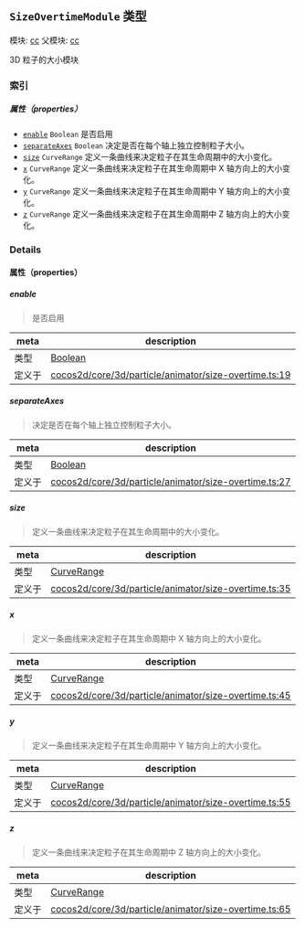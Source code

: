 ## `SizeOvertimeModule` 类型



模块: [cc](../modules/cc.md)
父模块: [cc](../modules/cc.md)


3D 粒子的大小模块



### 索引

##### 属性（properties）

  - [`enable`](#enable) `Boolean` 是否启用
  - [`separateAxes`](#separateaxes) `Boolean` 决定是否在每个轴上独立控制粒子大小。
  - [`size`](#size) `CurveRange` 定义一条曲线来决定粒子在其生命周期中的大小变化。
  - [`x`](#x) `CurveRange` 定义一条曲线来决定粒子在其生命周期中 X 轴方向上的大小变化。
  - [`y`](#y) `CurveRange` 定义一条曲线来决定粒子在其生命周期中 Y 轴方向上的大小变化。
  - [`z`](#z) `CurveRange` 定义一条曲线来决定粒子在其生命周期中 Z 轴方向上的大小变化。





### Details


#### 属性（properties）


##### enable

> 是否启用

| meta | description |
|------|-------------|
| 类型 | <a href="https://developer.mozilla.org/en/JavaScript/Reference/Global_Objects/Boolean" class="crosslink external" target="_blank">Boolean</a> |
| 定义于 | [cocos2d/core/3d/particle/animator/size-overtime.ts:19](https://github.com/cocos-creator/engine/blob/2fda22be5638065a190bc4c97da6548631319aba/cocos2d/core/3d/particle/animator/size-overtime.ts#L19) |



##### separateAxes

> 决定是否在每个轴上独立控制粒子大小。

| meta | description |
|------|-------------|
| 类型 | <a href="https://developer.mozilla.org/en/JavaScript/Reference/Global_Objects/Boolean" class="crosslink external" target="_blank">Boolean</a> |
| 定义于 | [cocos2d/core/3d/particle/animator/size-overtime.ts:27](https://github.com/cocos-creator/engine/blob/2fda22be5638065a190bc4c97da6548631319aba/cocos2d/core/3d/particle/animator/size-overtime.ts#L27) |



##### size

> 定义一条曲线来决定粒子在其生命周期中的大小变化。

| meta | description |
|------|-------------|
| 类型 | <a href="../classes/CurveRange.html" class="crosslink">CurveRange</a> |
| 定义于 | [cocos2d/core/3d/particle/animator/size-overtime.ts:35](https://github.com/cocos-creator/engine/blob/2fda22be5638065a190bc4c97da6548631319aba/cocos2d/core/3d/particle/animator/size-overtime.ts#L35) |



##### x

> 定义一条曲线来决定粒子在其生命周期中 X 轴方向上的大小变化。

| meta | description |
|------|-------------|
| 类型 | <a href="../classes/CurveRange.html" class="crosslink">CurveRange</a> |
| 定义于 | [cocos2d/core/3d/particle/animator/size-overtime.ts:45](https://github.com/cocos-creator/engine/blob/2fda22be5638065a190bc4c97da6548631319aba/cocos2d/core/3d/particle/animator/size-overtime.ts#L45) |



##### y

> 定义一条曲线来决定粒子在其生命周期中 Y 轴方向上的大小变化。

| meta | description |
|------|-------------|
| 类型 | <a href="../classes/CurveRange.html" class="crosslink">CurveRange</a> |
| 定义于 | [cocos2d/core/3d/particle/animator/size-overtime.ts:55](https://github.com/cocos-creator/engine/blob/2fda22be5638065a190bc4c97da6548631319aba/cocos2d/core/3d/particle/animator/size-overtime.ts#L55) |



##### z

> 定义一条曲线来决定粒子在其生命周期中 Z 轴方向上的大小变化。

| meta | description |
|------|-------------|
| 类型 | <a href="../classes/CurveRange.html" class="crosslink">CurveRange</a> |
| 定义于 | [cocos2d/core/3d/particle/animator/size-overtime.ts:65](https://github.com/cocos-creator/engine/blob/2fda22be5638065a190bc4c97da6548631319aba/cocos2d/core/3d/particle/animator/size-overtime.ts#L65) |






